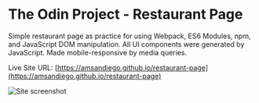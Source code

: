 # The Odin Project - Restaurant Page

Simple restaurant page as practice for using Webpack, ES6 Modules, npm, and JavaScript DOM manipulation.
All UI components were generated by JavaScript. Made mobile-responsive by media queries.

Live Site URL: [https://amsandiego.github.io/restaurant-page](https://amsandiego.github.io/restaurant-page)

![Site screenshot](src/images/screenshot.png)
